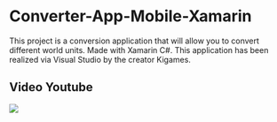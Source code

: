 # Converter-App-Mobile-Xamarin

This project is a conversion application that will allow you to convert different world units. Made with Xamarin C#.
This application has been realized via Visual Studio by the creator Kigames.

## Video Youtube
<a href="https://youtu.be/6NT5Ynkemk0">
  <img src="https://i9.ytimg.com/vi/6NT5Ynkemk0/mqdefault.jpg?v=624485c9&sqp=COC37pMG&rs=AOn4CLAdhiDaeYRfpQCZsfBDUi3QNl9M0A" />
</a>
